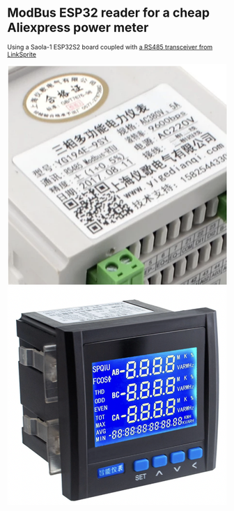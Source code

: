 # ModBus ESP32 reader for a cheap Aliexpress power meter

Using a Saola-1 ESP32S2 board coupled with [a RS485 transceiver from
LinkSprite](http://shieldlist.org/linksprite/rs485) 

![power_meter_specs](./img/yigedianqi_power_meter_specs.png)
![power_meter_front](./img/yigedianqi_power_meter_front.png)
